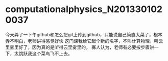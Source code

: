 # computationalphysics_N2013301020037
今天弄了一下午github和怎么把git上传到github，只能说自己简直太菜了，根本弄不明白，老师讲得感觉好快
这门课我给它起个新的名字，不叫计算物理，叫云里雾里好了，因为真的是听得云里雾里的。
寡人认为，老师有必要按步骤讲一下，太跳跃我这个菜鸟飞不上去。
